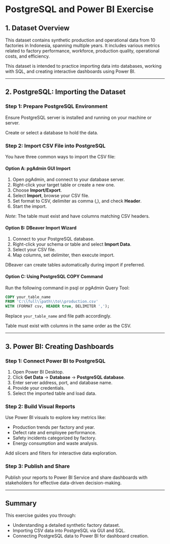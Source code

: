 # PostgreSQL and Power BI Exercise

## 1. Dataset Overview

This dataset contains synthetic production and operational data from 10 factories in Indonesia, spanning multiple years. It includes various metrics related to factory performance, workforce, production quality, operational costs, and efficiency.

This dataset is intended to practice importing data into databases, working with SQL, and creating interactive dashboards using Power BI.

***

## 2. PostgreSQL: Importing the Dataset

### Step 1: Prepare PostgreSQL Environment

Ensure PostgreSQL server is installed and running on your machine or server.

Create or select a database to hold the data.

### Step 2: Import CSV File into PostgreSQL

You have three common ways to import the CSV file:

#### Option A: pgAdmin GUI Import

1. Open pgAdmin, and connect to your database server.
2. Right-click your target table or create a new one.
3. Choose **Import/Export**.
4. Select **Import**, browse your CSV file.
5. Set format to CSV, delimiter as comma (,), and check **Header**.
6. Start the import.

*Note*: The table must exist and have columns matching CSV headers.

#### Option B: DBeaver Import Wizard

1. Connect to your PostgreSQL database.
2. Right-click your schema or table and select **Import Data**.
3. Select your CSV file.
4. Map columns, set delimiter, then execute import.

DBeaver can create tables automatically during import if preferred.

#### Option C: Using PostgreSQL COPY Command

Run the following command in psql or pgAdmin Query Tool:

```sql
COPY your_table_name
FROM 'C:\\full\\path\\to\\production.csv'
WITH (FORMAT csv, HEADER true, DELIMITER ',');
```

Replace `your_table_name` and file path accordingly. 

Table must exist with columns in the same order as the CSV.

***

## 3. Power BI: Creating Dashboards

### Step 1: Connect Power BI to PostgreSQL

1. Open Power BI Desktop.
2. Click **Get Data** → **Database** → **PostgreSQL database**.
3. Enter server address, port, and database name.
4. Provide your credentials.
5. Select the imported table and load data.

### Step 2: Build Visual Reports

Use Power BI visuals to explore key metrics like:

- Production trends per factory and year.
- Defect rate and employee performance.
- Safety incidents categorized by factory.
- Energy consumption and waste analysis.

Add slicers and filters for interactive data exploration.

### Step 3: Publish and Share

Publish your reports to Power BI Service and share dashboards with stakeholders for effective data-driven decision-making.

***

## Summary

This exercise guides you through:

- Understanding a detailed synthetic factory dataset.
- Importing CSV data into PostgreSQL via GUI and SQL.
- Connecting PostgreSQL data to Power BI for dashboard creation.
